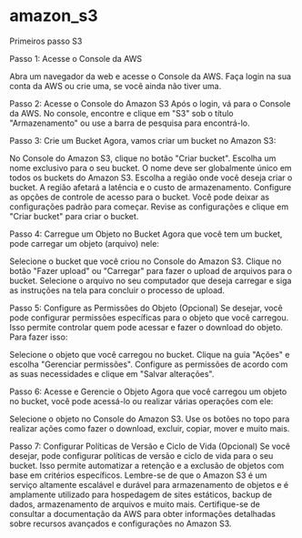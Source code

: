 # amazon_s3
Primeiros passo S3

Passo 1: Acesse o Console da AWS

Abra um navegador da web e acesse o Console da AWS.
Faça login na sua conta da AWS ou crie uma, se você ainda não tiver uma.

Passo 2: Acesse o Console do Amazon S3
Após o login, vá para o Console da AWS.
No console, encontre e clique em "S3" sob o título "Armazenamento" ou use a barra de pesquisa para encontrá-lo.

Passo 3: Crie um Bucket
Agora, vamos criar um bucket no Amazon S3:

No Console do Amazon S3, clique no botão "Criar bucket".
Escolha um nome exclusivo para o seu bucket. O nome deve ser globalmente único em todos os buckets do Amazon S3.
Escolha a região onde você deseja criar o bucket. A região afetará a latência e o custo de armazenamento.
Configure as opções de controle de acesso para o bucket. Você pode deixar as configurações padrão para começar.
Revise as configurações e clique em "Criar bucket" para criar o bucket.

Passo 4: Carregue um Objeto no Bucket
Agora que você tem um bucket, pode carregar um objeto (arquivo) nele:

Selecione o bucket que você criou no Console do Amazon S3.
Clique no botão "Fazer upload" ou "Carregar" para fazer o upload de arquivos para o bucket.
Selecione o arquivo no seu computador que deseja carregar e siga as instruções na tela para concluir o processo de upload.

Passo 5: Configure as Permissões do Objeto (Opcional)
Se desejar, você pode configurar permissões específicas para o objeto que você carregou. Isso permite controlar quem pode acessar e fazer o download do objeto. Para fazer isso:

Selecione o objeto que você carregou no bucket.
Clique na guia "Ações" e escolha "Gerenciar permissões".
Configure as permissões de acordo com as suas necessidades e clique em "Salvar alterações".

Passo 6: Acesse e Gerencie o Objeto
Agora que você carregou um objeto no bucket, você pode acessá-lo ou realizar várias operações com ele:

Selecione o objeto no Console do Amazon S3.
Use os botões no topo para realizar ações como fazer o download, excluir, copiar, mover e muito mais.

Passo 7: Configurar Políticas de Versão e Ciclo de Vida (Opcional)
Se você desejar, pode configurar políticas de versão e ciclo de vida para o seu bucket. Isso permite automatizar a retenção e a exclusão de objetos com base em critérios específicos.
Lembre-se de que o Amazon S3 é um serviço altamente escalável e durável para armazenamento de objetos e é amplamente utilizado para hospedagem de sites estáticos, backup de dados, armazenamento de arquivos e muito mais. Certifique-se de consultar a documentação da AWS para obter informações detalhadas sobre recursos avançados e configurações no Amazon S3.
